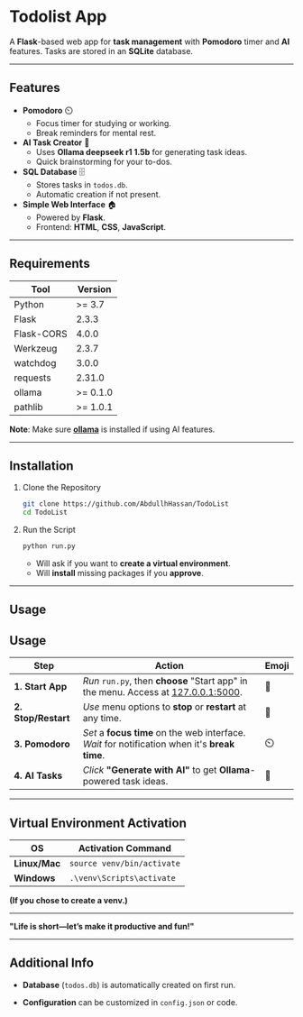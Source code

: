 # **Todolist App**

A **Flask**-based web app for **task management** with **Pomodoro** timer and **AI** features.
 Tasks are stored in an **SQLite** database.

------

## **Features**

- **Pomodoro** ⏲️
  - Focus timer for studying or working.
  - Break reminders for mental rest.
- **AI Task Creator** 🤖
  - Uses **Ollama deepseek r1 1.5b** for generating task ideas.
  - Quick brainstorming for your to-dos.
- **SQL Database** 🗄️
  - Stores tasks in `todos.db`.
  - Automatic creation if not present.
- **Simple Web Interface** 🏠
  - Powered by **Flask**.
  - Frontend: **HTML**, **CSS**, **JavaScript**.

------

## **Requirements**

| **Tool**   | **Version** |
| ---------- | ----------- |
| Python     | >= 3.7      |
| Flask      | 2.3.3       |
| Flask-CORS | 4.0.0       |
| Werkzeug   | 2.3.7       |
| watchdog   | 3.0.0       |
| requests   | 2.31.0      |
| ollama     | >= 0.1.0    |
| pathlib    | >= 1.0.1    |

**Note**: Make sure [**ollama**](https://github.com/jmorganca/ollama) is installed if using AI features.

------

## **Installation**

1. Clone the Repository

   ```bash
   git clone https://github.com/AbdullhHassan/TodoList
   cd TodoList
   ```

2. Run the Script

   ```bash
   python run.py
   ```

   - Will ask if you want to **create a virtual environment**.
   - Will **install** missing packages if you **approve**.

------

## **Usage**

## **Usage**

| **Step**            | **Action**                                                   | **Emoji** |
| ------------------- | ------------------------------------------------------------ | --------- |
| **1. Start App**    | *Run* `run.py`, then **choose** "Start app" in the menu. Access at [127.0.0.1:5000](http://127.0.0.1:5000). | 🚀         |
| **2. Stop/Restart** | *Use* menu options to **stop** or **restart** at any time.   | 🔁         |
| **3. Pomodoro**     | *Set* a **focus time** on the web interface. *Wait* for notification when it's **break time**. | ⏲️         |
| **4. AI Tasks**     | *Click* **"Generate with AI"** to get **Ollama**-powered task ideas. | 🤖         |



------

## **Virtual Environment Activation**

| **OS**        | **Activation Command**     |
| ------------- | -------------------------- |
| **Linux/Mac** | `source venv/bin/activate` |
| **Windows**   | `.\venv\Scripts\activate`  |

**(If you chose to create a venv.)**

---

**"Life is short—let’s make it productive and fun!"**

------

## **Additional Info**

- **Database** (`todos.db`) is automatically created on first run.

- **Configuration** can be customized in `config.json` or code.

  
